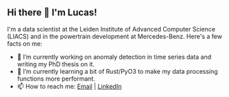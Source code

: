 ## Hi there 👋 I'm Lucas!

I'm a data scientist at the Leiden Institute of Advanced Computer Science (LIACS) and in the powertrain development at Mercedes-Benz. Here's a few facts on me:
- 🔭 I’m currently working on anomaly detection in time series data and writing my PhD thesis on it.
- 🌱 I’m currently learning a bit of Rust/PyO3 to make my data processing functions more performant.
- 📫 How to reach me: [Email](l.ferreira.correia@liacs.leidenuniv.nl) | [LinkedIn](https://www.linkedin.com/in/lcs-crr/)

